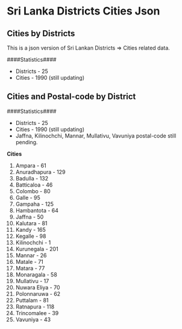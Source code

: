 # Sri Lanka Districts Cities Json ##

## Cities by Districts

This is a json version of Sri Lankan Districts => Cities related data.

####Statistics####

*  Districts - 25
*  Cities - 1990 (still updating)

## Cities and Postal-code by District

####Statistics####

* Districts - 25
* Cities - 1990 (still updating)
* Jaffna, Kilinochchi, Mannar, Mullativu, Vavuniya postal-code still pending.

**Cities**
1. Ampara - 61
2. Anuradhapura - 129
3. Badulla - 132
4. Batticaloa - 46
5. Colombo - 80
6. Galle - 95
7. Gampaha - 125
8. Hambantota - 64
9. Jaffna - 50
10. Kalutara - 81
11. Kandy - 165
12. Kegalle - 98 
13. Kilinochchi - 1
14. Kurunegala - 201
15. Mannar - 26
16. Matale - 71
17. Matara - 77
18. Monaragala - 58
19. Mullativu - 17
20. Nuwara Eliya - 70
21. Polonnaruwa - 62
22. Puttalam - 81
23. Ratnapura - 118
24. Trincomalee - 39
25. Vavuniya - 43